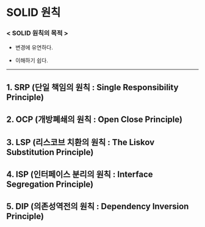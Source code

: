 # SOLID 원칙

### < SOLID 원칙의 목적 >

 - 변경에 유연하다.

 - 이해하기 쉽다.
 
 ---

 ## 1. SRP (단일 책임의 원칙 : Single Responsibility Principle)

 ## 2. OCP (개방폐쇄의 원칙 : Open Close Principle)

 ## 3. LSP (리스코브 치환의 원칙 : The Liskov Substitution Principle)

 ## 4. ISP (인터페이스 분리의 원칙 : Interface Segregation Principle)

 ## 5. DIP (의존성역전의 원칙 : Dependency Inversion Principle)
